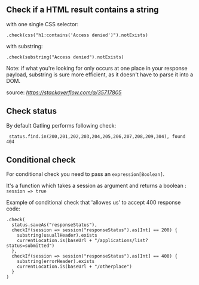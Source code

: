 ## Check if a HTML result contains a string

with one single CSS selector:

```.check(css("h1:contains('Access denied')").notExists)```

with substring:

```.check(substring("Access denied").notExists)```

Note: if what you're looking for only occurs at one place in your response payload, substring is sure more efficient, as it doesn't have to parse it into a DOM.

source: _https://stackoverflow.com/a/35717805_

## Check status
By default Gatling performs following check:

``` status.find.in(200,201,202,203,204,205,206,207,208,209,304), found 404```


## Conditional check

For conditional check you need to pass an `expression[Boolean]`.

It's a function which takes a session as argument and returns a boolean : `session => true`

Example of conditional check that 'allowes us' to accept 400 response code:

```
.check(
  status.saveAs("responseStatus"),
  checkIf(session => session("responseStatus").as[Int] == 200) {
    substring(usuallHeader).exists
    currentLocation.is(baseUrl + "/applications/list?status=submitted")
  },
  checkIf(session => session("responseStatus").as[Int] == 400) {
    substring(errorHeader).exists
    currentLocation.is(baseUrl + "/otherplace")
  }
)
```
